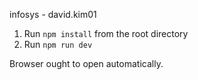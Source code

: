 infosys - david.kim01

1. Run `npm install` from the root directory
2. Run `npm run dev`

Browser ought to open automatically.
